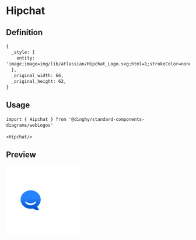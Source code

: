 # Hipchat

## Definition

```
{
  _style: { 
    entity: 'image;image=img/lib/atlassian/Hipchat_Logo.svg;html=1;strokeColor=none;',
  },
  _original_width: 66,
  _original_height: 62,
}
```

## Usage

```
import { Hipchat } from '@dinghy/standard-components-diagrams/webLogos'

<Hipchat/>
```

## Preview

<img src="./hipchat.png" width="200"/>
